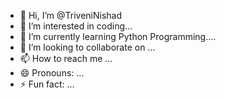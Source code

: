- 👋 Hi, I’m @TriveniNishad
- 👀 I’m interested in coding...
-  🌱 I’m currently learning Python Programming....
- 💞️ I’m looking to collaborate on ...
- 📫 How to reach me ...
- 😄 Pronouns: ...
- ⚡ Fun fact: ...

<!---
TriveniNishad/TriveniNishad is a ✨ special ✨ repository because its `README.md` (this file) appears on your GitHub profile.
You can click the Preview link to take a look at your changes.
--->
